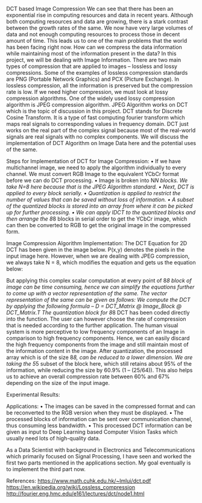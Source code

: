 DCT based Image Compression
We can see that there has been an exponential rise in computing resources and data in recent years. Although both computing resources and data are growing, there is a stark contrast between the growth rates of the same. We now have very large volumes of data and not enough computing resources to process those in decent amount of time. This leads us to one of the main problems that the world has been facing right now. How can we compress the data information while maintaining most of the information present in the data? 
In this project, we will be dealing with Image Information. There are two main types of compression that are applied to images – lossless and lossy compressions. Some of the examples of lossless compression standards are PNG (Portable Network Graphics) and PCX (Picture Exchange). In lossless compression, all the information is preserved but the compression rate is low. If we need higher compression, we must look at lossy compression algorithms. One of the widely used lossy compression algorithm is JPEG compression algorithm. JPEG Algorithm works on DCT which is the topic of discussion in this project. 
DCT stands for Discrete Cosine Transform. It is a type of fast computing fourier transform which maps real signals to corresponding values in frequency domain. DCT just works on the real part of the complex signal because most of the real-world signals are real signals with no complex components. We will discuss the implementation of DCT Algorithm on Image Data here and the potential uses of the same.

Steps for Implementation of DCT for Image Compression:
•	If we have multichannel image, we need to apply the algorithm individually to every channel. We must convert RGB Image to the equivalent YCbCr format before we can do DCT processing. 
•	Image is broken into N*N blocks. We take N=8 here because that is the JPEG Algorithm standard.
•	Next, DCT is applied to every block serially.
•	Quantization is applied to restrict the number of values that can be saved without loss of information.
•	A subset of the quantized blocks is stored into an array from where it can be picked up for further processing.
•	We can apply IDCT to the quantized blocks and then arrange the 8*8 blocks in serial order to get the YCbCr image, which can then be converted to RGB to get the original image in the compressed form.

Image Compression Algorithm Implementation:
The DCT Equation for 2D DCT has been given in the image below. P(x,y) denotes the pixels in the input image here.
However, when we are dealing with JPEG compression, we always take N = 8, which modifies the equation and gets us the equation below:

But applying this complex scalar computation at every point of 8*8 block of image can be time consuming, hence we can simplify the equations further to come up with a vector representation of the same. The vector representation of the same can be given as follows:
We compute the DCT by applying the following formula – 
D = DCT_Matrix @ Image_Block @ DCT_Matrix.T
The quantization block for 8*8 DCT has been coded directly into the function. The user can however choose the rate of compression that is needed according to the further application. 
The human visual system is more perceptive to low frequency components of an Image in comparison to high frequency components. Hence, we can easily discard the high frequency components from the image and still maintain most of the information content in the image. After quantization, the processed array which is of the size 8*8, can be reduced to a lower dimension. We are taking the 5*5 subset of the block here, which still retains about 95% of the information, while reducing the size by 60.9% (1 – (25/64)). This also helps us to achieve an overall compression rate between 60% and 67% depending on the size of the input image.

Experimental Results:

Applications:
•	The images can be saved in the compressed format and can be reconverted to the RGB version when they must be displayed.
•	The processed blocks of information can be sent over communication channel, thus consuming less bandwidth.
•	This processed DCT information can be given as input to Deep Learning based Computer Vision Tasks which usually need lots of high-quality data. 

As a Data Scientist with background in Electronics and Telecommunications which primarily focused on Signal Processing, I have seen and worked the first two parts mentioned in the applications section. My goal eventually is to implement the third part now.

References:
https://www.math.cuhk.edu.hk/~lmlui/dct.pdf
https://en.wikipedia.org/wiki/Lossless_compression
http://fourier.eng.hmc.edu/e161/lectures/dct/node1.html


